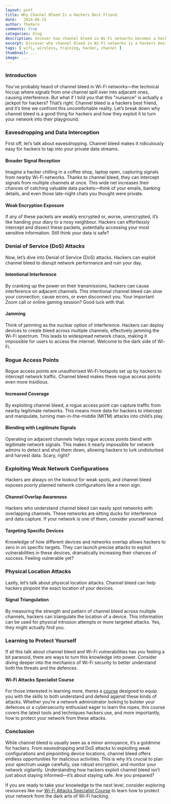 ```yaml
---
layout: post
title: Why Channel Bleed Is a Hackers Best Friend
date:	2024-06-15
author: TheXero
comments: true
categories: blog
description: Uncover how channel bleed in Wi-Fi networks becomes a hackers playground. Learn why its a serious threat—from data interception to DoS attacks. Discover how to protect your network with our Wi-Fi Attacks Specialist Course.
excerpt: Discover why channel bleed in Wi-Fi networks is a hackers best friend. Learn how it exposes your data to interception and opens doors to DoS attacks. Protect your network with our Wi-Fi Attacks Specialist Course.
tags: [ wifi, wireless, training, hacker, channel ]
thumbnail: ...
image: ...
---
```


### Introduction
You’ve probably heard of channel bleed in Wi-Fi networks—the technical hiccup where signals from one channel spill over into adjacent ones, causing interference. But what if I told you that this "nuisance" is actually a jackpot for hackers? That’s right. Channel bleed is a hackers best friend, and it’s time we confront this uncomfortable reality. Let’s break down why channel bleed is a good thing for hackers and how they exploit it to turn your network into their playground.

### Eavesdropping and Data Interception
First off, let’s talk about eavesdropping. Channel bleed makes it ridiculously easy for hackers to tap into your private data streams.

#### Broader Signal Reception
Imagine a hacker chilling in a coffee shop, laptop open, capturing signals from nearby Wi-Fi networks. Thanks to channel bleed, they can intercept signals from multiple channels at once. This wide net increases their chances of catching valuable data packets—think of your emails, banking details, and even those late-night chats you thought were private.

#### Weak Encryption Exposure
If any of these packets are weakly encrypted or, worse, unencrypted, it’s like handing your diary to a nosy neighbour. Hackers can effortlessly intercept and dissect these packets, potentially accessing your most sensitive information. Still think your data is safe?

### Denial of Service (DoS) Attacks
Now, let’s dive into Denial of Service (DoS) attacks. Hackers can exploit channel bleed to disrupt network performance and ruin your day.

#### Intentional Interference
By cranking up the power on their transmissions, hackers can cause interference on adjacent channels. This intentional channel bleed can slow your connection, cause errors, or even disconnect you. Your important Zoom call or online gaming session? Good luck with that.

#### Jamming
Think of jamming as the nuclear option of interference. Hackers can deploy devices to create bleed across multiple channels, effectively jamming the Wi-Fi spectrum. This leads to widespread network chaos, making it impossible for users to access the internet. Welcome to the dark side of Wi-Fi.

### Rogue Access Points
Rogue access points are unauthorised Wi-Fi hotspots set up by hackers to intercept network traffic. Channel bleed makes these rogue access points even more insidious.

#### Increased Coverage
By exploiting channel bleed, a rogue access point can capture traffic from nearby legitimate networks. This means more data for hackers to intercept and manipulate, turning man-in-the-middle (MITM) attacks into child’s play.

#### Blending with Legitimate Signals
Operating on adjacent channels helps rogue access points blend with legitimate network signals. This makes it nearly impossible for network admins to detect and shut them down, allowing hackers to lurk undisturbed and harvest data. Scary, right?

### Exploiting Weak Network Configurations
Hackers are always on the lookout for weak spots, and channel bleed exposes poorly planned network configurations like a neon sign.

#### Channel Overlap Awareness
Hackers who understand channel bleed can easily spot networks with overlapping channels. These networks are sitting ducks for interference and data capture. If your network is one of them, consider yourself warned.

#### Targeting Specific Devices
Knowledge of how different devices and networks overlap allows hackers to zero in on specific targets. They can launch precise attacks to exploit vulnerabilities in these devices, dramatically increasing their chances of success. Feeling vulnerable yet?

### Physical Location Attacks
Lastly, let’s talk about physical location attacks. Channel bleed can help hackers pinpoint the exact location of your devices.

#### Signal Triangulation
By measuring the strength and pattern of channel bleed across multiple channels, hackers can triangulate the location of a device. This information can be used for physical intrusion attempts or more targeted attacks. Yes, they might actually find you.

### Learning to Protect Yourself
If all this talk about channel bleed and Wi-Fi vulnerabilities has you feeling a bit paranoid, there are ways to turn this knowledge into power. Consider diving deeper into the mechanics of Wi-Fi security to better understand both the threats and the defences.

#### Wi-Fi Attacks Specialist Course
For those interested in learning more, theres a [course](https://training.thexero.co.uk/p/wifi-specialist) designed to equip you with the skills to both understand and defend against these kinds of attacks. Whether you’re a network administrator looking to bolster your defences or a cybersecurity enthusiast eager to learn the ropes, this course covers the latest tools and techniques hackers use, and more importantly, how to protect your network from these attacks.

### Conclusion
While channel bleed is usually seen as a minor annoyance, it’s a goldmine for hackers. From eavesdropping and DoS attacks to exploiting weak configurations and pinpointing device locations, channel bleed offers endless opportunities for malicious activities. This is why it’s crucial to plan your spectrum usage carefully, use robust encryption, and monitor your network vigilantly. Understanding how hackers exploit channel bleed isn’t just about staying informed—it’s about staying safe. Are you prepared?

If you are ready to take your knowledge to the next level, consider exploring resources like our [Wi-Fi Attacks Specialist Course](https://training.thexero.co.uk/p/wifi-specialist) to learn how to protect your network from the dark arts of Wi-Fi hacking.
